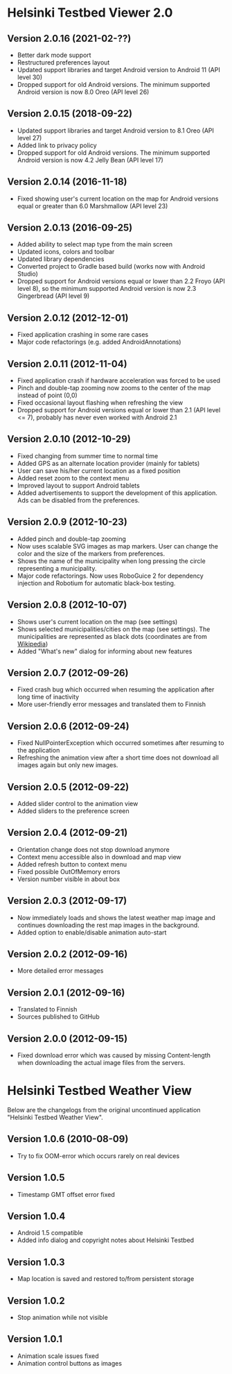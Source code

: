 Helsinki Testbed Viewer 2.0
=============

Version 2.0.16 (2021-02-??)
---------------------------

* Better dark mode support
* Restructured preferences layout
* Updated support libraries and target Android version to Android 11 (API level 30)
* Dropped support for old Android versions. The minimum supported Android version is now 8.0 Oreo (API level 26)

Version 2.0.15 (2018-09-22)
---------------------------

* Updated support libraries and target Android version to 8.1 Oreo (API level 27)
* Added link to privacy policy
* Dropped support for old Android versions. The minimum supported Android version is now 4.2 Jelly Bean (API level 17)

Version 2.0.14 (2016-11-18)
---------------------------

* Fixed showing user's current location on the map for Android versions equal or greater than 6.0 Marshmallow (API level 23)

Version 2.0.13 (2016-09-25)
---------------------------

* Added ability to select map type from the main screen
* Updated icons, colors and toolbar
* Updated library dependencies
* Converted project to Gradle based build (works now with Android Studio)
* Dropped support for Android versions equal or lower than 2.2 Froyo (API level 8),
so the minimum supported Android version is now 2.3 Gingerbread (API level 9)

Version 2.0.12 (2012-12-01)
-------

* Fixed application crashing in some rare cases
* Major code refactorings (e.g. added AndroidAnnotations)

Version 2.0.11 (2012-11-04)
-------

* Fixed application crash if hardware acceleration was forced to be used
* Pinch and double-tap zooming now zooms to the center of the map instead of point (0,0)
* Fixed occasional layout flashing when refreshing the view
* Dropped support for Android versions equal or lower than 2.1 (API level <= 7),
probably has never even worked with Android 2.1


Version 2.0.10 (2012-10-29)
-------

* Fixed changing from summer time to normal time
* Added GPS as an alternate location provider (mainly for tablets)
* User can save his/her current location as a fixed position
* Added reset zoom to the context menu
* Improved layout to support Android tablets
* Added advertisements to support the development of this application.
Ads can be disabled from the preferences.


Version 2.0.9 (2012-10-23)
-------

* Added pinch and double-tap zooming
* Now uses scalable SVG images as map markers. User can change the color and
the size of the markers from preferences.
* Shows the name of the municipality when long pressing the circle representing a municipality.
* Major code refactorings. Now uses RoboGuice 2 for dependency injection
and Robotium for automatic black-box testing.


Version 2.0.8 (2012-10-07)
-------

* Shows user's current location on the map (see settings)
* Shows selected municipalities/cities on the map (see settings). The municipalities are
represented as black dots (coordinates are from
[Wikipedia](http://fi.wikipedia.org/wiki/Luettelo_Suomen_kuntien_koordinaateista))
* Added "What's new" dialog for informing about new features


Version 2.0.7 (2012-09-26)
-------

* Fixed crash bug which occurred when resuming the application after long time of inactivity
* More user-friendly error messages and translated them to Finnish


Version 2.0.6 (2012-09-24)
-------

* Fixed NullPointerException which occurred sometimes after resuming to the application
* Refreshing the animation view after a short time does not download all images again but only new images.


Version 2.0.5 (2012-09-22)
-------

* Added slider control to the animation view
* Added sliders to the preference screen


Version 2.0.4 (2012-09-21)
-------

* Orientation change does not stop download anymore
* Context menu accessible also in download and map view
* Added refresh button to context menu
* Fixed possible OutOfMemory errors
* Version number visible in about box


Version 2.0.3 (2012-09-17)
-------

* Now immediately loads and shows the latest weather map image and continues downloading
the rest map images in the background.
* Added option to enable/disable animation auto-start


Version 2.0.2 (2012-09-16)
-------

* More detailed error messages


Version 2.0.1 (2012-09-16)
-------

* Translated to Finnish
* Sources published to GitHub

Version 2.0.0 (2012-09-15)
-------

* Fixed download error which was caused by missing Content-length when
downloading the actual image files from the servers.


Helsinki Testbed Weather View
=============

Below are the changelogs from the original uncontinued application "Helsinki Testbed Weather View".

Version 1.0.6 (2010-08-09)
-------

* Try to fix OOM-error which occurs rarely on real devices

Version 1.0.5
-------

* Timestamp GMT offset error fixed

Version 1.0.4
-------

* Android 1.5 compatible
* Added info dialog and copyright notes about Helsinki Testbed

Version 1.0.3
-------

* Map location is saved and restored to/from persistent storage

Version 1.0.2
-------

* Stop animation while not visible

Version 1.0.1
-------

* Animation scale issues fixed
* Animation control buttons as images
